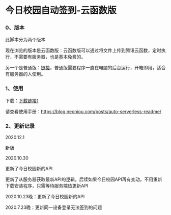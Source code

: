 # 今日校园自动签到-云函数版

### 0、版本

此脚本分为两个版本

现在浏览的版本是云函数版：云函数版可以通过将文件上传到腾讯云函数，定时执行，不需要有服务器，也是基本免费的。

另一个是普通版：[链接](https://github.com/aowubulao/auto-cpdaily/tree/master)，普通版需要程序一直在电脑的后台运行，开箱即用，适合有服务器的人使用。



### 1、使用

下载：[下载链接1](http://106.13.179.26/serverless.zip)

请查看使用手册：https://blog.neoniou.com/posts/auto-serverless-readme/



### 2、更新记录
2020.12.1

新版

2020.10.30

更新了今日校园新的API

更新了从服务器获取最新API的逻辑，后续如果今日校园API再有变动，不用重新下载安装程序，只需等待服务端热更新API

2020.10.23晚：更新了今日校园新的API

2020.7.23晚：更新同一设备登录无法签到的问题